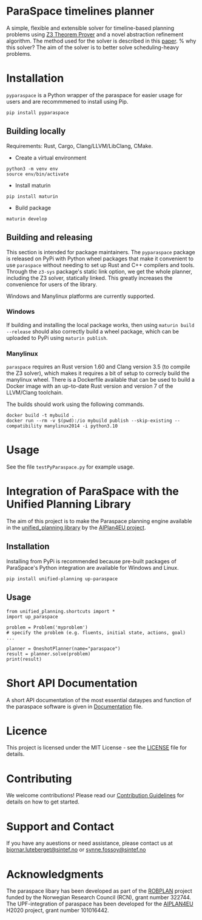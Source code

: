 # ParaSpace timelines planner

A simple, flexible and extensible solver for timeline-based planning problems using [Z3 Theorem Prover](https://github.com/Z3Prover/z3) and a novel abstraction refinement algorithm. The method used for the solver is described in this [paper](https://www.sciencedirect.com/science/article/pii/S2405896322024764). 
% why this solver?
The aim of the solver is to better solve scheduling-heavy problems. 

# Installation

`pyparaspace` is a Python wrapper of the paraspace for easier usage for users and are recommmened to install using Pip. 

```
pip install pyparaspace
```

## Building locally

Requirements: Rust, Cargo, Clang/LLVM/LibClang, CMake.

 * Create a virtual environment
```
python3 -m venv env
source env/bin/activate
```

 * Install maturin
```
pip install maturin
```

 * Build package
```
maturin develop
```

## Building and releasing

This section is intended for package maintainers. The `pyparaspace`  package is
released on PyPi with Python wheel packages that make it convenient to use
`paraspace` without needing to set up Rust and C++ compilers and tools.
Through the `z3-sys` package's static link option, we get the whole planner,
including the Z3 solver, statically linked. This greatly increases the
convenience for users of the library.

Windows and Manylinux platforms are currently supported.


### Windows

If building and installing the local package works, then using `maturin build --release` 
should also correctly build a wheel package, which can be uploaded to PyPi using `maturin publish`.

### Manylinux

`paraspace` requires an Rust version 1.60 and Clang version 3.5 (to compile the Z3 solver), 
which makes it requires a bit of setup to correcly build the manylinux wheel. 
There is a Dockerfile available that can be used to build a Docker image with 
an up-to-date Rust version and version 7 of the LLVM/Clang toolchain.

The builds should work using the following commands.
```
docker build -t mybuild .
docker run --rm -v $(pwd):/io mybuild publish --skip-existing --compatibility manylinux2014 -i python3.10
```

# Usage

See the file `testPyParaspace.py` for example usage.

# Integration of ParaSpace with the Unified Planning Library

The aim of this project is to make the
Paraspace planning engine available
in the [unified_planning library](https://github.com/aiplan4eu/unified-planning) 
by the [AIPlan4EU project](https://www.aiplan4eu-project.eu/).

## Installation

Installing from PyPi is recommended because pre-built packages of ParaSpace's
Python integration are available for Windows and Linux. 

```
pip install unified-planning up-paraspace
```

## Usage

```
from unified_planning.shortcuts import *
import up_paraspace

problem = Problem('myproblem')
# specify the problem (e.g. fluents, initial state, actions, goal)
...

planner = OneshotPlanner(name="paraspace")
result = planner.solve(problem)
print(result)
```

# Short API Documentation
A short API documentation of the most essential dataypes and function of the paraspace software is given in [Documentation](docs/Documentation.md) file.

# Licence
This project is licensed under the MIT License - see the [LICENSE](LICENSE) file for details.

# Contributing
We welcome contributions! Please read our [Contribution Guidelines](docs/CONTRIBUTING.md) for details on how to get started.

# Support and Contact
If you have any auestions or need assistance, please contact us at bjornar.luteberget@sintef.no or synne.fossoy@sintef.no

# Acknowledgments
The paraspace libary has been developed as part of the [ROBPLAN](https://www.sintef.no/en/projects/2021/robplan/) project funded by the Norwegian Research Council (RCN), grant number 322744.
The UPF-integration of paraspace has been developed for the [AIPLAN4EU](https://aiplan4eu-project.eu) H2020 project, grant number 101016442.
